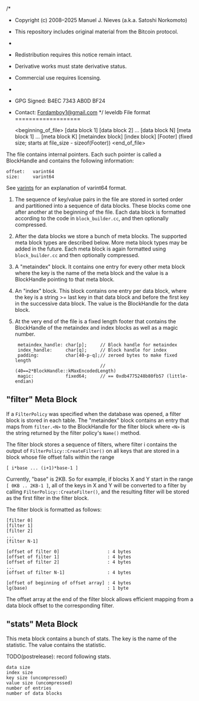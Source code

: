 /*
 * Copyright (c) 2008–2025 Manuel J. Nieves (a.k.a. Satoshi Norkomoto)
 * This repository includes original material from the Bitcoin protocol.
 *
 * Redistribution requires this notice remain intact.
 * Derivative works must state derivative status.
 * Commercial use requires licensing.
 *
 * GPG Signed: B4EC 7343 AB0D BF24
 * Contact: Fordamboy1@gmail.com
 */
leveldb File format
===================

    <beginning_of_file>
    [data block 1]
    [data block 2]
    ...
    [data block N]
    [meta block 1]
    ...
    [meta block K]
    [metaindex block]
    [index block]
    [Footer]        (fixed size; starts at file_size - sizeof(Footer))
    <end_of_file>

The file contains internal pointers.  Each such pointer is called
a BlockHandle and contains the following information:

    offset:   varint64
    size:     varint64

See [varints](https://developers.google.com/protocol-buffers/docs/encoding#varints)
for an explanation of varint64 format.

1.  The sequence of key/value pairs in the file are stored in sorted
order and partitioned into a sequence of data blocks.  These blocks
come one after another at the beginning of the file.  Each data block
is formatted according to the code in `block_builder.cc`, and then
optionally compressed.

2. After the data blocks we store a bunch of meta blocks.  The
supported meta block types are described below.  More meta block types
may be added in the future.  Each meta block is again formatted using
`block_builder.cc` and then optionally compressed.

3. A "metaindex" block.  It contains one entry for every other meta
block where the key is the name of the meta block and the value is a
BlockHandle pointing to that meta block.

4. An "index" block.  This block contains one entry per data block,
where the key is a string >= last key in that data block and before
the first key in the successive data block.  The value is the
BlockHandle for the data block.

5. At the very end of the file is a fixed length footer that contains
the BlockHandle of the metaindex and index blocks as well as a magic number.

        metaindex_handle: char[p];     // Block handle for metaindex
        index_handle:     char[q];     // Block handle for index
        padding:          char[40-p-q];// zeroed bytes to make fixed length
                                       // (40==2*BlockHandle::kMaxEncodedLength)
        magic:            fixed64;     // == 0xdb4775248b80fb57 (little-endian)

## "filter" Meta Block

If a `FilterPolicy` was specified when the database was opened, a
filter block is stored in each table.  The "metaindex" block contains
an entry that maps from `filter.<N>` to the BlockHandle for the filter
block where `<N>` is the string returned by the filter policy's
`Name()` method.

The filter block stores a sequence of filters, where filter i contains
the output of `FilterPolicy::CreateFilter()` on all keys that are stored
in a block whose file offset falls within the range

    [ i*base ... (i+1)*base-1 ]

Currently, "base" is 2KB.  So for example, if blocks X and Y start in
the range `[ 0KB .. 2KB-1 ]`, all of the keys in X and Y will be
converted to a filter by calling `FilterPolicy::CreateFilter()`, and the
resulting filter will be stored as the first filter in the filter
block.

The filter block is formatted as follows:

    [filter 0]
    [filter 1]
    [filter 2]
    ...
    [filter N-1]

    [offset of filter 0]                  : 4 bytes
    [offset of filter 1]                  : 4 bytes
    [offset of filter 2]                  : 4 bytes
    ...
    [offset of filter N-1]                : 4 bytes

    [offset of beginning of offset array] : 4 bytes
    lg(base)                              : 1 byte

The offset array at the end of the filter block allows efficient
mapping from a data block offset to the corresponding filter.

## "stats" Meta Block

This meta block contains a bunch of stats.  The key is the name
of the statistic.  The value contains the statistic.

TODO(postrelease): record following stats.

    data size
    index size
    key size (uncompressed)
    value size (uncompressed)
    number of entries
    number of data blocks
